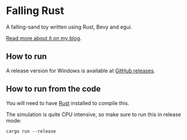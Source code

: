 # Falling Rust

A falling-sand toy written using Rust, Bevy and egui.

[Read more about it on my blog](https://www.basvs.dev/projects/falling-rust).

## How to run

A release version for Windows is available at [GitHub releases](https://github.com/grunnt/falling-rust/releases).

## How to run from the code

You will need to have [Rust](https://www.rust-lang.org) installed to compile this. 

The simulation is quite CPU intensive, so make sure to run this in release mode:

```
cargo run --release
```